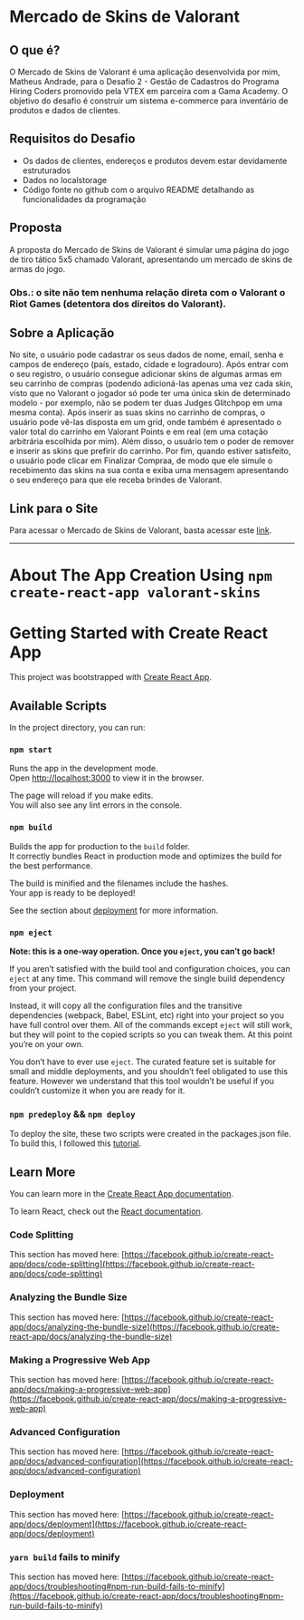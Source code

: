 # Mercado de Skins de Valorant

## O que é?
O Mercado de Skins de Valorant é uma aplicação desenvolvida por mim, Matheus Andrade, para o Desafio 2 - Gestão de Cadastros do Programa Hiring Coders promovido pela VTEX em parceira com a Gama Academy. O objetivo do desafio é construir um sistema e-commerce para inventário de produtos e dados de clientes.

## Requisitos do Desafio
- Os dados de clientes, endereços e produtos devem estar devidamente estruturados
- Dados no localstorage
- Código fonte no github com o arquivo README detalhando as funcionalidades da programação

## Proposta
A proposta do Mercado de Skins de Valorant é simular uma página do jogo de tiro tático 5x5 chamado Valorant, apresentando um mercado de skins de armas do jogo. 

### Obs.: o site não tem nenhuma relação direta com o Valorant o Riot Games (detentora dos direitos do Valorant).

## Sobre a Aplicação
No site, o usuário pode cadastrar os seus dados de nome, email, senha e campos de endereço (país, estado, cidade e logradouro). Após entrar com o seu registro, o usuário consegue adicionar skins de algumas armas em seu carrinho de compras (podendo adicioná-las apenas uma vez cada skin, visto que no Valorant o jogador só pode ter uma única skin de determinado modelo - por exemplo, não se podem ter duas Judges Glitchpop em uma mesma conta). Após inserir as suas skins no carrinho de compras, o usuário pode vê-las disposta em um grid, onde também é apresentado o valor total do carrinho em Valorant Points e em real (em uma cotação arbitrária escolhida por mim). Além disso, o usuário tem o poder de remover e inserir as skins que prefirir do carrinho. Por fim, quando estiver satisfeito, o usuário pode clicar em Finalizar Compraa, de modo que ele simule o recebimento das skins na sua conta e exiba uma mensagem apresentando o seu endereço para que ele receba brindes de Valorant.

## Link para o Site
Para acessar o Mercado de Skins de Valorant, basta acessar este [link](https://matheusvtna.github.io/Skins-Market-Valorant/#store).


***
# About The App Creation Using `npm create-react-app valorant-skins`

# Getting Started with Create React App

This project was bootstrapped with [Create React App](https://github.com/facebook/create-react-app).

## Available Scripts

In the project directory, you can run:

### `npm start`

Runs the app in the development mode.\
Open [http://localhost:3000](http://localhost:3000) to view it in the browser.

The page will reload if you make edits.\
You will also see any lint errors in the console.

### `npm build`

Builds the app for production to the `build` folder.\
It correctly bundles React in production mode and optimizes the build for the best performance.

The build is minified and the filenames include the hashes.\
Your app is ready to be deployed!

See the section about [deployment](https://facebook.github.io/create-react-app/docs/deployment) for more information.

### `npm eject`

**Note: this is a one-way operation. Once you `eject`, you can’t go back!**

If you aren’t satisfied with the build tool and configuration choices, you can `eject` at any time. This command will remove the single build dependency from your project.

Instead, it will copy all the configuration files and the transitive dependencies (webpack, Babel, ESLint, etc) right into your project so you have full control over them. All of the commands except `eject` will still work, but they will point to the copied scripts so you can tweak them. At this point you’re on your own.

You don’t have to ever use `eject`. The curated feature set is suitable for small and middle deployments, and you shouldn’t feel obligated to use this feature. However we understand that this tool wouldn’t be useful if you couldn’t customize it when you are ready for it.

### `npm predeploy` && `npm deploy`

To deploy the site, these two scripts were created in the packages.json file. To build this, I followed this [tutorial](https://dev.to/yuribenjamin/how-to-deploy-react-app-in-github-pages-2a1f).


## Learn More

You can learn more in the [Create React App documentation](https://facebook.github.io/create-react-app/docs/getting-started).

To learn React, check out the [React documentation](https://reactjs.org/).

### Code Splitting

This section has moved here: [https://facebook.github.io/create-react-app/docs/code-splitting](https://facebook.github.io/create-react-app/docs/code-splitting)

### Analyzing the Bundle Size

This section has moved here: [https://facebook.github.io/create-react-app/docs/analyzing-the-bundle-size](https://facebook.github.io/create-react-app/docs/analyzing-the-bundle-size)

### Making a Progressive Web App

This section has moved here: [https://facebook.github.io/create-react-app/docs/making-a-progressive-web-app](https://facebook.github.io/create-react-app/docs/making-a-progressive-web-app)

### Advanced Configuration

This section has moved here: [https://facebook.github.io/create-react-app/docs/advanced-configuration](https://facebook.github.io/create-react-app/docs/advanced-configuration)

### Deployment

This section has moved here: [https://facebook.github.io/create-react-app/docs/deployment](https://facebook.github.io/create-react-app/docs/deployment)

### `yarn build` fails to minify

This section has moved here: [https://facebook.github.io/create-react-app/docs/troubleshooting#npm-run-build-fails-to-minify](https://facebook.github.io/create-react-app/docs/troubleshooting#npm-run-build-fails-to-minify)

